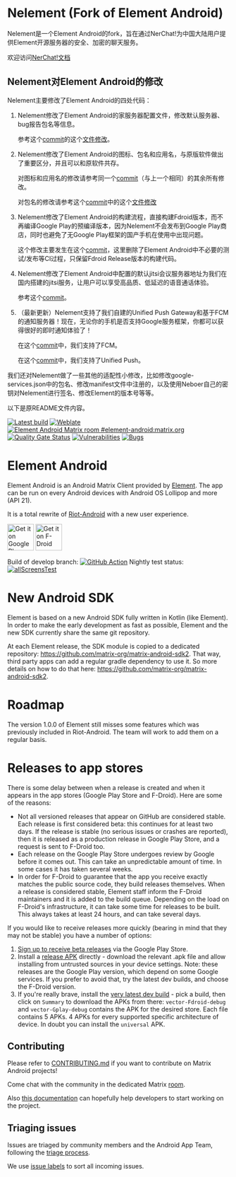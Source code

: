 # Nelement (Fork of Element Android)

Nelement是一个Element Android的fork，旨在通过NerChat!为中国大陆用户提供Element开源服务器的安全、加密的聊天服务。

欢迎访问[NerChat!文档](https://www.neboer.site/nerchat/)

## Nelement对Element Android的修改

Nelement主要修改了Element Android的四处代码：

1. Nelement修改了Element Android的家服务器配置文件，修改默认服务器、bug报告包名等信息。

   参考这个[commit](https://github.com/Neboer/Nelement/commit/30857e2f)的这个[文件修改](https://github.com/Neboer/Nelement/commit/30857e2f#diff-5db79790a9dbb104c9d1687b291b21b55bc9ae1736d6a83251e1de6a012911bf)。


2. Nelement修改了Element Android的图标、包名和应用名，与原版软件做出了重要区分，并且可以和原软件共存。

   对图标和应用名的修改请参考同一个[commit](https://github.com/Neboer/Nelement/commit/30857e2f)（与上一个相同）的其余所有修改。

   对包名的修改请参考这个[commit](https://github.com/Neboer/Nelement/commit/b5a5a4e8)中的这个[文件修改](https://github.com/Neboer/Nelement/commit/b5a5a4e8#diff-7d90e090118cb3b19ed7934b93c3b7ce8235f64f4fe186d2ea3f83fee00bf03e)


3. Nelement修改了Element Android的构建流程，直接构建Fdroid版本，而不再编译Google Play的预编译版本，因为Nelement不会发布到Google Play商店，同时也避免了无Google Play框架的国产手机在使用中出现问题。

   这个修改主要发生在这个[commit](https://github.com/Neboer/Nelement/commit/afc7636f)，这里删除了Element Android中不必要的测试/发布等CI过程，只保留Fdroid Release版本的构建代码。


4. Nelement修改了Element Android中配置的默认jitsi会议服务器地址为我们在国内搭建的jitsi服务，让用户可以享受高品质、低延迟的语音通话体验。

   参考这个[commit](https://github.com/Neboer/Nelement/commit/5efdb741)。

5. （最新更新）Nelement支持了我们自建的Unified Push Gateway和基于FCM的通知服务器！现在，无论你的手机是否支持Google服务框架，你都可以获得很好的即时通知体验了！

   在这个[commit](https://github.com/Neboer/Nelement/commit/30aec3492b13e7ae3272ae13abd2f37b1e2e6f2b)中，我们支持了FCM。

   在这个[commit](https://github.com/Neboer/Nelement/commit/ac9042fb027ba0218b352764e1cbc48ca5763cec)中，我们支持了Unified Push。

我们还对Nelement做了一些其他的适配性小修改，比如修改google-services.json中的包名、修改manifest文件中注册的，以及使用Neboer自己的密钥对Nelement进行签名、修改Element的版本号等等。

以下是原README文件内容。

[![Latest build](https://github.com/element-hq/element-android/actions/workflows/build.yml/badge.svg?query=branch%3Adevelop)](https://github.com/element-hq/element-android/actions/workflows/build.yml?query=branch%3Adevelop)
[![Weblate](https://translate.element.io/widgets/element-android/-/svg-badge.svg)](https://translate.element.io/engage/element-android/?utm_source=widget)
[![Element Android Matrix room #element-android:matrix.org](https://img.shields.io/matrix/element-android:matrix.org.svg?label=%23element-android:matrix.org&logo=matrix&server_fqdn=matrix.org)](https://matrix.to/#/#element-android:matrix.org)
[![Quality Gate Status](https://sonarcloud.io/api/project_badges/measure?project=vector-im_element-android&metric=alert_status)](https://sonarcloud.io/summary/new_code?id=vector-im_element-android)
[![Vulnerabilities](https://sonarcloud.io/api/project_badges/measure?project=vector-im_element-android&metric=vulnerabilities)](https://sonarcloud.io/summary/new_code?id=vector-im_element-android)
[![Bugs](https://sonarcloud.io/api/project_badges/measure?project=vector-im_element-android&metric=bugs)](https://sonarcloud.io/summary/new_code?id=vector-im_element-android)

# Element Android

Element Android is an Android Matrix Client provided by [Element](https://element.io/). The app can be run on every Android devices with Android OS Lollipop and more (API 21).

It is a total rewrite of [Riot-Android](https://github.com/element-hq/riot-android) with a new user experience.

[<img src="resources/img/google-play-badge.png" alt="Get it on Google Play" height="60">](https://play.google.com/store/apps/details?id=im.vector.app)
[<img src="resources/img/f-droid-badge.png" alt="Get it on F-Droid" height="60">](https://f-droid.org/app/im.vector.app)

Build of develop branch: [![GitHub Action](https://github.com/element-hq/element-android/actions/workflows/build.yml/badge.svg?query=branch%3Adevelop)](https://github.com/element-hq/element-android/actions/workflows/build.yml?query=branch%3Adevelop) Nightly test status: [![allScreensTest](https://github.com/element-hq/element-android/actions/workflows/nightly.yml/badge.svg)](https://github.com/element-hq/element-android/actions/workflows/nightly.yml)


# New Android SDK

Element is based on a new Android SDK fully written in Kotlin (like Element). In order to make the early development as fast as possible, Element and the new SDK currently share the same git repository.

At each Element release, the SDK module is copied to a dedicated repository: https://github.com/matrix-org/matrix-android-sdk2. That way, third party apps can add a regular gradle dependency to use it. So more details on how to do that here: https://github.com/matrix-org/matrix-android-sdk2.

# Roadmap

The version 1.0.0 of Element still misses some features which was previously included in Riot-Android.
The team will work to add them on a regular basis.

# Releases to app stores

There is some delay between when a release is created and when it appears in the app stores (Google Play Store and F-Droid). Here are some of the reasons:

* Not all versioned releases that appear on GitHub are considered stable. Each release is first considered beta: this continues for at least two days. If the release is stable (no serious issues or crashes are reported), then it is released as a production release in Google Play Store, and a request is sent to F-Droid too.
* Each release on the Google Play Store undergoes review by Google before it comes out. This can take an unpredictable amount of time. In some cases it has taken several weeks.
* In order for F-Droid to guarantee that the app you receive exactly matches the public source code, they build releases themselves. When a release is considered stable, Element staff inform the F-Droid maintainers and it is added to the build queue. Depending on the load on F-Droid's infrastructure, it can take some time for releases to be built. This always takes at least 24 hours, and can take several days.

If you would like to receive releases more quickly (bearing in mind that they may not be stable) you have a number of options:

1. [Sign up to receive beta releases](https://play.google.com/apps/testing/im.vector.app) via the Google Play Store.
2. Install a [release APK](https://github.com/element-hq/element-android/releases) directly - download the relevant .apk file and allow installing from untrusted sources in your device settings.  Note: these releases are the Google Play version, which depend on some Google services.  If you prefer to avoid that, try the latest dev builds, and choose the F-Droid version.
3. If you're really brave, install the [very latest dev build](https://github.com/element-hq/element-android/actions/workflows/build.yml?query=branch%3Adevelop) - pick a build, then click on `Summary` to download the APKs from there: `vector-Fdroid-debug` and `vector-Gplay-debug` contains the APK for the desired store. Each file contains 5 APKs. 4 APKs for every supported specific architecture of device. In doubt you can install the `universal` APK.

## Contributing

Please refer to [CONTRIBUTING.md](./CONTRIBUTING.md) if you want to contribute on Matrix Android projects!

Come chat with the community in the dedicated Matrix [room](https://matrix.to/#/#element-android:matrix.org).

Also [this documentation](./docs/_developer_onboarding.md) can hopefully help developers to start working on the project.

## Triaging issues

Issues are triaged by community members and the Android App Team, following the [triage process](https://github.com/element-hq/element-meta/wiki/Triage-process).

We use [issue labels](https://github.com/element-hq/element-meta/wiki/Issue-labelling) to sort all incoming issues.

